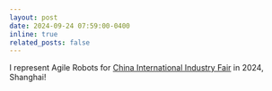 ```yaml
---
layout: post
date: 2024-09-24 07:59:00-0400
inline: true
related_posts: false
---
```


I represent Agile Robots for <a href="https://www.tradefairdates.com/China-International-Industry-Fair-CIIF-M4269/Shanghai.html">China International Industry Fair</a> in 2024, Shanghai!
